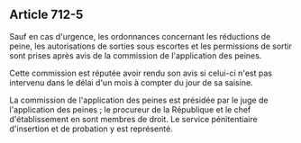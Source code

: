 Article 712-5
----
Sauf en cas d'urgence, les ordonnances concernant les réductions de peine, les
autorisations de sorties sous escortes et les permissions de sortir sont prises
après avis de la commission de l'application des peines.

Cette commission est réputée avoir rendu son avis si celui-ci n'est pas
intervenu dans le délai d'un mois à compter du jour de sa saisine.

La commission de l'application des peines est présidée par le juge de
l'application des peines ; le procureur de la République et le chef
d'établissement en sont membres de droit. Le service pénitentiaire d'insertion
et de probation y est représenté.
